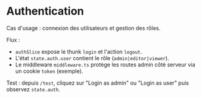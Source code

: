 # Authentication

Cas d'usage : connexion des utilisateurs et gestion des rôles.

Flux :
- `authSlice` expose le thunk `login` et l'action `logout`.
- L'état `state.auth.user` contient le rôle (`admin|editor|viewer`).
- Le middleware `middleware.ts` protège les routes admin côté serveur via un cookie `token` (exemple).

Test : depuis `/test`, cliquez sur "Login as admin" ou "Login as user" puis observez `state.auth`.
